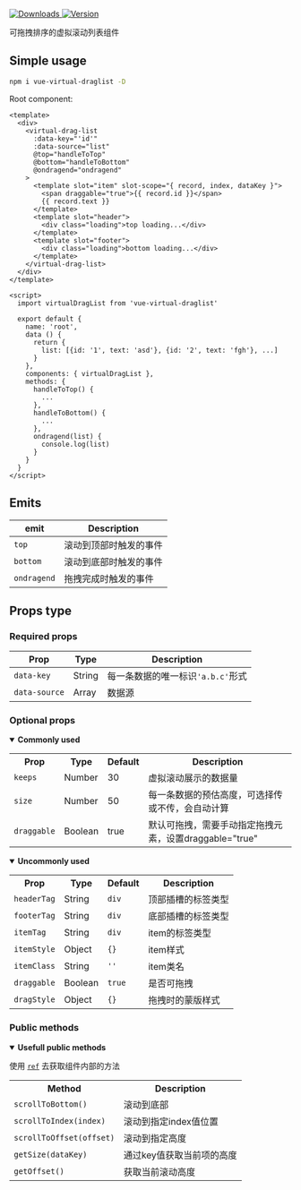 <p>
  <a href="https://npm-stat.com/charts.html?package=vue-virtual-draglist">
    <img alt="Downloads" src="https://img.shields.io/npm/dm/vue-virtual-draglist.svg">
  </a>
  <a href="https://www.npmjs.com/package/vue-virtual-draglist">
    <img alt="Version" src="https://img.shields.io/npm/v/vue-virtual-draglist.svg"/>
  </a>
</p>

可拖拽排序的虚拟滚动列表组件 



## Simple usage

```bash
npm i vue-virtual-draglist -D
```

Root component:
```vue
<template>
  <div>
    <virtual-drag-list
      :data-key="'id'"
      :data-source="list"
      @top="handleToTop"
      @bottom="handleToBottom"
      @ondragend="ondragend"
    >
      <template slot="item" slot-scope="{ record, index, dataKey }">
        <span draggable="true">{{ record.id }}</span>
        {{ record.text }}
      </template>
      <template slot="header">
        <div class="loading">top loading...</div>
      </template>
      <template slot="footer">
        <div class="loading">bottom loading...</div>
      </template>
    </virtual-drag-list>
  </div>
</template>

<script>
  import virtualDragList from 'vue-virtual-draglist'

  export default {
    name: 'root',
    data () {
      return {
        list: [{id: '1', text: 'asd'}, {id: '2', text: 'fgh'}, ...]
      }
    },
    components: { virtualDragList },
    methods: {
      handleToTop() {
        ...
      },
      handleToBottom() {
        ...
      },
      ondragend(list) {
        console.log(list)
      }
    }
  }
</script>
```
## Emits

| **emit** | **Description** |
|-------------|--------------|
| `top`       | 滚动到顶部时触发的事件 |
| `bottom`    | 滚动到底部时触发的事件 |
| `ondragend` | 拖拽完成时触发的事件 |

## Props type

### Required props

| **Prop** | **Type**  | **Description** |
|------------------|-------------|------------------|
| `data-key`       | String      | 每一条数据的唯一标识`'a.b.c'`形式 |
| `data-source`    | Array       | 数据源 |

### Optional props

<details open>
  <summary><strong>Commonly used</strong></summary>
  <p></p>
  <table>
    <tr>
      <th>Prop</th>
      <th>Type</th>
      <th>Default</th>
      <th>Description</th>
    </tr>
    <tr>
      <td><code>keeps</code></td>
      <td>Number</td>
      <td>30</td>
      <td>虚拟滚动展示的数据量</td>
    </tr>
    <tr>
      <td><code>size</code></td>
      <td>Number</td>
      <td>50</td>
      <td>每一条数据的预估高度，可选择传或不传，会自动计算</td>
    </tr>
    <tr>
      <td><code>draggable</code></td>
      <td>Boolean</td>
      <td>true</td>
      <td>默认可拖拽，需要手动指定拖拽元素，设置draggable="true"</td>
    </tr>
  </table>
</details>

<details open>
  <summary><strong>Uncommonly used</strong></summary>
  <p></p>
  <table>
    <tr>
      <th>Prop</th>
      <th>Type</th>
      <th>Default</th>
      <th>Description</th>
    </tr>
    <tr>
      <td><code>headerTag</code></td>
      <td>String</td>
      <td><code>div</code></td>
      <td>顶部插槽的标签类型</td>
    </tr>
    <tr>
      <td><code>footerTag</code></td>
      <td>String</td>
      <td><code>div</code></td>
      <td>底部插槽的标签类型</td>
    </tr>
    <tr>
      <td><code>itemTag</code></td>
      <td>String</td>
      <td><code>div</code></td>
      <td>item的标签类型</td>
    </tr>
    <tr>
      <td><code>itemStyle</code></td>
      <td>Object</td>
      <td><code>{}</code></td>
      <td>item样式</td>
    </tr>
    <tr>
      <td><code>itemClass</code></td>
      <td>String</td>
      <td><code>''</code></td>
      <td>item类名</td>
    </tr>
    <tr>
      <td><code>draggable</code></td>
      <td>Boolean</td>
      <td><code>true</code></td>
      <td>是否可拖拽</td>
    </tr>
    <tr>
      <td><code>dragStyle</code></td>
      <td>Object</td>
      <td><code>{}</code></td>
      <td>拖拽时的蒙版样式</td>
    </tr>
  </table>
</details>

### Public methods

<details open>
  <summary><strong>Usefull public methods</strong></summary>
  <p></p>
  <p>使用 <code><a href="https://vuejs.org/v2/guide/components-edge-cases.html#Accessing-Child-Component-Instances-amp-Child-Elements">ref</a></code> 去获取组件内部的方法</p>
  <table>
    <tr>
      <th>Method</th>
      <th>Description</th>
    </tr>
    <tr>
      <td><code>scrollToBottom()</code></td>
      <td>滚动到底部</td>
    </tr>
    <tr>
      <td><code>scrollToIndex(index)</code></td>
      <td>滚动到指定index值位置</td>
    </tr>
    <tr>
      <td><code>scrollToOffset(offset)</code></td>
      <td>滚动到指定高度</td>
    </tr>
    <tr>
      <td><code>getSize(dataKey)</code></td>
      <td>通过key值获取当前项的高度</td>
    </tr>
    <tr>
      <td><code>getOffset()</code></td>
      <td>获取当前滚动高度</td>
    </tr>
  </table>
</details>
